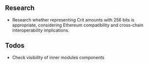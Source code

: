 ## Research
- Research whether representing Crit amounts with 256 bits is appropriate, considering Ethereum compatibility and cross-chain interoperability implications.


## Todos
- Check visibility of inner modules components